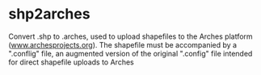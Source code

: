 # shp2arches
Convert .shp to .arches, used to upload shapefiles to the Arches platform (www.archesprojects.org).  The shapefile must be accompanied by a ".conflig" file, an augmented version of the original ".config" file intended for direct shapefile uploads to Arches
